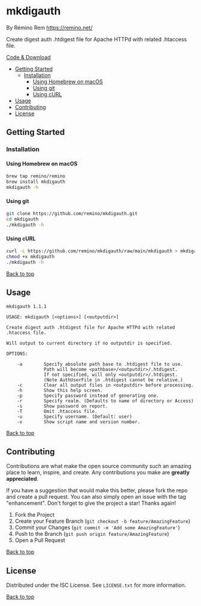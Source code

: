 mkdigauth
=========

By Rémino Rem <https://remino.net/>

Create digest auth .htdigest file for Apache HTTPd with related .htaccess file.

[Code & Download](https://github.com/remino/mkdigauth/)

- [Getting Started](#getting-started)
	- [Installation](#installation)
		- [Using Homebrew on macOS](#using-homebrew-on-macos)
		- [Using git](#using-git)
		- [Using cURL](#using-curl)
- [Usage](#usage)
- [Contributing](#contributing)
- [License](#license)



## Getting Started

### Installation

#### Using Homebrew on macOS

```sh
brew tap remino/remino
brew install mkdigauth
mkdigauth -h
```
#### Using git

```sh
git clone https://github.com/remino/mkdigauth.git
cd mkdigauth
./mkdigauth -h
```

#### Using cURL

```sh
curl -L https://github.com/remino/mkdigauth/raw/main/mkdigauth > mkdigauth
chmod +x mkdigauth
./mkdigauth -h
```

[Back to top](#mkdigauth)



## Usage

```
mkdigauth 1.1.1

USAGE: mkdigauth [<options>] [<outputdir>]

Create digest auth .htdigest file for Apache HTTPd with related .htaccess file.

Will output to current directory if no outputdir is specified.

OPTIONS:

	-a        Specify absolute path base to .htdigest file to use.
	          Path will become <pathbase>/<outputdir>/.htdigest.
	          If not specified, will only <outputdir>/.htdigest.
	          (Note AuthUserFile in .htdigest cannot be relative.)
	-c        Clear all output files in <outputdir> before processing.
	-h        Show this help screen.
	-p        Specify password instead of generating one.
	-r        Specify realm. (Defaults to name of directory or Access)
	-s        Show password on report.
	-T        Omit .htaccess file.
	-u        Specify username. (Default: user)
	-v        Show script name and version number.

```

[Back to top](#mkdigauth)



## Contributing

Contributions are what make the open source community such an amazing place to learn, inspire, and create. Any contributions you make are **greatly appreciated**.

If you have a suggestion that would make this better, please fork the repo and create a pull request. You can also simply open an issue with the tag "enhancement".
Don't forget to give the project a star! Thanks again!

1. Fork the Project
2. Create your Feature Branch (`git checkout -b feature/AmazingFeature`)
3. Commit your Changes (`git commit -m 'Add some AmazingFeature'`)
4. Push to the Branch (`git push origin feature/AmazingFeature`)
5. Open a Pull Request

[Back to top](#mkdigauth)



## License

Distributed under the ISC License. See `LICENSE.txt` for more information.

[Back to top](#mkdigauth)
